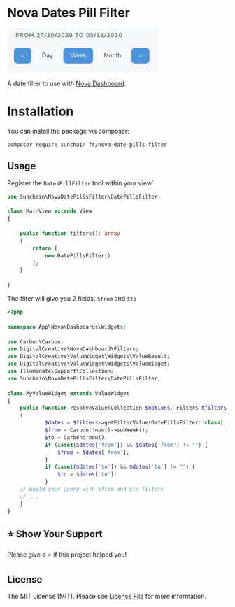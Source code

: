 # Nova Dates Pill Filter

![Nova Dates Pill Filter](https://raw.githubusercontent.com/sunchain-fr/nova-date-pills-filter/master/screenshot/screenshot.png)

A date filter to use with  [Nova Dashboard](https://github.com/dcasia/nova-dashboard).

# Installation

You can install the package via composer:

```
composer require sunchain-fr/nova-date-pills-filter
```

## Usage

Register the `DatesPillFilter` tool within your view`

```php
use Sunchain\NovaDatePillsFilter\DatePillsFilter;

class MainView extends View
{

    public function filters(): array
    {
        return [
            new DatePillsFilter()
        ];
    }

}
```

The filter will give you 2 fields, `$from` and `$to`

```php
<?php

namespace App\Nova\Dashboards\Widgets;

use Carbon\Carbon;
use DigitalCreative\NovaDashboard\Filters;
use DigitalCreative\ValueWidget\Widgets\ValueResult;
use DigitalCreative\ValueWidget\Widgets\ValueWidget;
use Illuminate\Support\Collection;
use Sunchain\NovaDatePillsFilter\DatePillsFilter;

class MyValueWidget extends ValueWidget
{
    public function resolveValue(Collection $options, Filters $filters): ValueResult
    {
            $dates = $filters->getFilterValue(DatePillsFilter::class);
            $from = Carbon::now()->subWeek();
            $to = Carbon::now();
            if (isset($dates['from']) && $dates['from'] != "") {
                $from = $dates['from'];
            }
            if (isset($dates['to']) && $dates['to'] != "") {
                $to = $dates['to'];
            }
    // build your query with $from and $to filters
    // ... 
    }
}
```

## ⭐️ Show Your Support
Please give a ⭐️ if this project helped you!

## License

The MIT License (MIT). Please see [License File](https://raw.githubusercontent.com/sunchain-fr/nova-date-pills-filter/master/LICENSE) for more information.

